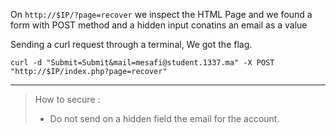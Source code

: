 On `http://$IP/?page=recover` we inspect the HTML Page and we found a form with POST method and a hidden input conatins an email as a value

Sending a curl request through a terminal, We got the flag.

```
curl -d "Submit=Submit&mail=mesafi@student.1337.ma" -X POST "http://$IP/index.php?page=recover"
```

---

> How to secure :
>
> - Do not send on a hidden field the email for the account.
